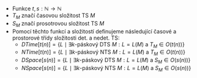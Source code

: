 - Funkce $t,s: \mathbb{N} \rightarrow \mathbb{N}$
- $T_M$ značí časovou složitost TS $M$
- $S_M$ značí prosotrovou složitost TS $M$
- Pomocí těchto funkcí a složitostí definujeme následující časové a prostorové třídy složitosti det. a nedet. TS:
	- $DTime[t(n)] = \{L \mid \exists k$-páskový DTS $M: L = L(M)$ a $T_M \in O(t(n))\}$
	- $NTime[t(n)] = \{L \mid \exists k$-páskový NTS $M: L = L(M)$ a $T_M \in O(t(n))\}$
	- $DSpace[s(n)] = \{L \mid \exists k$-páskový DTS $M: L = L(M)$ a $S_M \in O(s(n))\}$
	- $NSpace[s(n)] = \{L \mid \exists k$-páskový NTS $M: L = L(M)$ a $S_M \in O(s(n))\}$